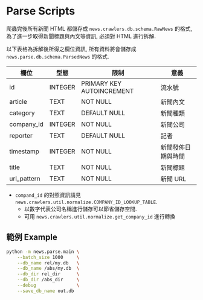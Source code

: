 # Parse Scripts

爬蟲完後所有新聞 HTML 都儲存成 `news.crawlers.db.schema.RawNews` 的格式, 為了進一步取得新聞標題與內文等資訊, 必須對 HTML 進行拆解.

以下表格為拆解後所得之欄位資訊, 所有資料將會儲存成 `news.parse.db.schema.ParsedNews` 的格式.

|欄位|型態|限制|意義|
|-|-|-|-|
|id|INTEGER|PRIMARY KEY AUTOINCREMENT|流水號|
|article|TEXT|NOT NULL|新聞內文|
|category|TEXT|DEFAULT NULL|新聞種類|
|company_id|INTEGER|NOT NULL|新聞公司|
|reporter|TEXT|DEFAULT NULL|記者|
|timestamp|INTEGER|NOT NULL|新聞發佈日期與時間|
|title|TEXT|NOT NULL|新聞標題|
|url_pattern|TEXT|NOT NULL|新聞 URL|

- `compand_id` 的對照資訊請見 `news.crawlers.util.normalize.COMPANY_ID_LOOKUP_TABLE`.
  - 以數字代表公司名稱進行儲存可以節省儲存空間.
  - 可用 `news.crawlers.util.normalize.get_company_id` 進行轉換

## 範例 Example

```sh
python -m news.parse.main \
    --batch_size 1000     \
    --db_name rel/my.db   \
    --db_name /abs/my.db  \
    --db_dir rel_dir      \
    --db_dir /abs_dir     \
    --debug               \
    --save_db_name out.db
```
